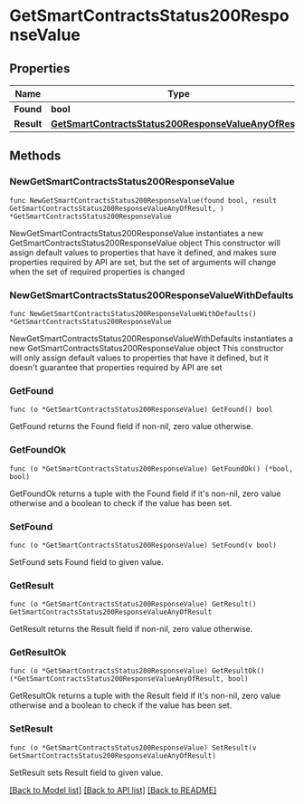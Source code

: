 # GetSmartContractsStatus200ResponseValue

## Properties

Name | Type | Description | Notes
------------ | ------------- | ------------- | -------------
**Found** | **bool** |  | 
**Result** | [**GetSmartContractsStatus200ResponseValueAnyOfResult**](GetSmartContractsStatus200ResponseValueAnyOfResult.md) |  | 

## Methods

### NewGetSmartContractsStatus200ResponseValue

`func NewGetSmartContractsStatus200ResponseValue(found bool, result GetSmartContractsStatus200ResponseValueAnyOfResult, ) *GetSmartContractsStatus200ResponseValue`

NewGetSmartContractsStatus200ResponseValue instantiates a new GetSmartContractsStatus200ResponseValue object
This constructor will assign default values to properties that have it defined,
and makes sure properties required by API are set, but the set of arguments
will change when the set of required properties is changed

### NewGetSmartContractsStatus200ResponseValueWithDefaults

`func NewGetSmartContractsStatus200ResponseValueWithDefaults() *GetSmartContractsStatus200ResponseValue`

NewGetSmartContractsStatus200ResponseValueWithDefaults instantiates a new GetSmartContractsStatus200ResponseValue object
This constructor will only assign default values to properties that have it defined,
but it doesn't guarantee that properties required by API are set

### GetFound

`func (o *GetSmartContractsStatus200ResponseValue) GetFound() bool`

GetFound returns the Found field if non-nil, zero value otherwise.

### GetFoundOk

`func (o *GetSmartContractsStatus200ResponseValue) GetFoundOk() (*bool, bool)`

GetFoundOk returns a tuple with the Found field if it's non-nil, zero value otherwise
and a boolean to check if the value has been set.

### SetFound

`func (o *GetSmartContractsStatus200ResponseValue) SetFound(v bool)`

SetFound sets Found field to given value.


### GetResult

`func (o *GetSmartContractsStatus200ResponseValue) GetResult() GetSmartContractsStatus200ResponseValueAnyOfResult`

GetResult returns the Result field if non-nil, zero value otherwise.

### GetResultOk

`func (o *GetSmartContractsStatus200ResponseValue) GetResultOk() (*GetSmartContractsStatus200ResponseValueAnyOfResult, bool)`

GetResultOk returns a tuple with the Result field if it's non-nil, zero value otherwise
and a boolean to check if the value has been set.

### SetResult

`func (o *GetSmartContractsStatus200ResponseValue) SetResult(v GetSmartContractsStatus200ResponseValueAnyOfResult)`

SetResult sets Result field to given value.



[[Back to Model list]](../README.md#documentation-for-models) [[Back to API list]](../README.md#documentation-for-api-endpoints) [[Back to README]](../README.md)



